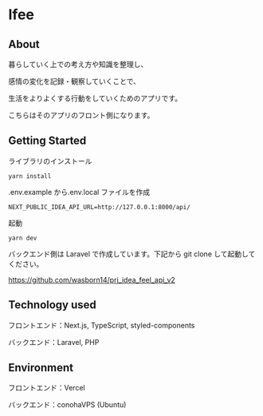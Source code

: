# Ifee

## About

暮らしていく上での考え方や知識を整理し、

感情の変化を記録・観察していくことで、

生活をよりよくする行動をしていくためのアプリです。

こちらはそのアプリのフロント側になります。

## Getting Started

ライブラリのインストール

```
yarn install
```

.env.example から.env.local ファイルを作成

```
NEXT_PUBLIC_IDEA_API_URL=http://127.0.0.1:8000/api/
```

起動

```
yarn dev
```

バックエンド側は Laravel で作成しています。下記から git clone して起動してください。

https://github.com/wasborn14/prj_idea_feel_api_v2

## Technology used

フロントエンド：Next.js, TypeScript, styled-components

バックエンド：Laravel, PHP

## Environment

フロントエンド：Vercel

バックエンド：conohaVPS (Ubuntu)
